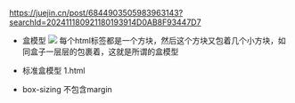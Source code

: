 https://juejin.cn/post/6844903505983963143?searchId=202411180921180193914D0AB8F93447D7

- 盒模型
![](https://p1-jj.byteimg.com/tos-cn-i-t2oaga2asx/gold-user-assets/2017/10/25/9cb491d4bd5d326aeb16632280411283~tplv-t2oaga2asx-jj-mark:3024:0:0:0:q75.png)
每个html标签都是一个方块，然后这个方块又包着几个小方块，如同盒子一层层的包裹着，这就是所谓的盒模型

- 标准盒模型 1.html

- box-sizing  不包含margin 
  